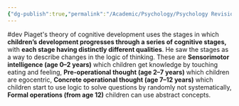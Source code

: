 ```yaml
---
{"dg-publish":true,"permalink":"/Academic/Psychology/Psychology Revision/Topics/Theory of cognitive development/"}
---
```


#dev 
Piaget's theory of cognitive development uses the stages in which **children’s development progresses through a series of cognitive stages,** with **each stage having distinctly different qualities**. He saw the stages as a way to describe changes in the logic of thinking. These are **Sensorimotor intelligence (age 0–2 years)** which children get knowledge by touching eating and feeling, **Pre-operational thought (age 2–7 years)** which children are egocentric, **Concrete operational thought (age 7–12 years)** which children start to use logic to solve questions by randomly not systematically, **Formal operations (from age 12)** children can use abstract concepts.